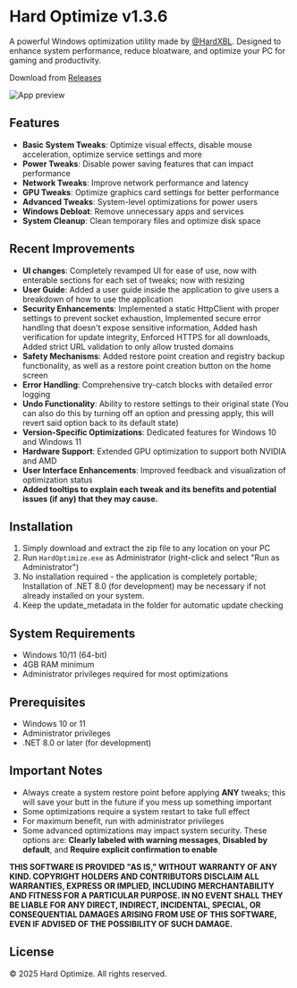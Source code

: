# Hard Optimize v1.3.6
  
  A powerful Windows optimization utility made by [@HardXBL](https://x.com/HardXBL). Designed to enhance system performance, reduce bloatware, and optimize your PC for gaming and productivity.

  Download from [Releases](https://github.com/yesimhard/Hard-Optimize/releases)
 

 ![App preview](https://github.com/user-attachments/assets/133499b3-6738-4154-ac44-4ad727d54670)




 
  
  ## Features
  
  - **Basic System Tweaks**: Optimize visual effects, disable mouse acceleration, optimize service settings and more
  - **Power Tweaks**: Disable power saving features that can impact performance
  - **Network Tweaks**: Improve network performance and latency
  - **GPU Tweaks**: Optimize graphics card settings for better performance
  - **Advanced Tweaks**: System-level optimizations for power users
  - **Windows Debloat**: Remove unnecessary apps and services
  - **System Cleanup**: Clean temporary files and optimize disk space
 
 ## Recent Improvements
 
 - **UI changes**: Completely revamped UI for ease of use, now with enterable sections for each set of tweaks; now with resizing
 - **User Guide**: Added a user guide inside the application to give users a breakdown of how to use the application
 - **Security Enhancements**: Implemented a static HttpClient with proper settings to prevent socket exhaustion, Implemented secure error handling that doesn't expose sensitive information, Added hash verification for update integrity, Enforced HTTPS for all downloads, Added strict URL validation to only allow trusted domains
 - **Safety Mechanisms**: Added restore point creation and registry backup functionality, as well as a restore point creation button on the home screen
 - **Error Handling**: Comprehensive try-catch blocks with detailed error logging
 - **Undo Functionality**: Ability to restore settings to their original state (You can also do this by turning off an option and pressing apply, this will revert said option back to its default state)
 - **Version-Specific Optimizations**: Dedicated features for Windows 10 and Windows 11
 - **Hardware Support**: Extended GPU optimization to support both NVIDIA and AMD
 - **User Interface Enhancements**: Improved feedback and visualization of optimization status
 - **Added tooltips to explain each tweak and its benefits and potential issues (if any) that they may cause.**
  
  ## Installation
  
  1. Simply download and extract the zip file to any location on your PC
  2. Run `HardOptimize.exe` as Administrator (right-click and select "Run as Administrator")
  3. No installation required - the application is completely portable; Installation of .NET 8.0 (for development) may be necessary if not already installed on your system.
  4. Keep the update_metadata in the folder for automatic update checking
  
  ## System Requirements
  
  - Windows 10/11 (64-bit)
  - 4GB RAM minimum
  - Administrator privileges required for most optimizations
 
 ## Prerequisites
 
 - Windows 10 or 11
 - Administrator privileges
 - .NET 8.0 or later (for development)
  
  ## Important Notes
  
  - Always create a system restore point before applying **ANY** tweaks; this will save your butt in the future if you mess up something important
  - Some optimizations require a system restart to take full effect
  - For maximum benefit, run with administrator privileges
  - Some advanced optimizations may impact system security. These options are: **Clearly labeled with warning messages**, **Disabled by default**, and **Require explicit confirmation to enable**
 
  
 
 **THIS SOFTWARE IS PROVIDED "AS IS," WITHOUT WARRANTY OF ANY KIND. COPYRIGHT HOLDERS AND CONTRIBUTORS DISCLAIM ALL WARRANTIES, EXPRESS OR IMPLIED, INCLUDING MERCHANTABILITY AND FITNESS FOR A PARTICULAR PURPOSE. IN NO EVENT SHALL THEY BE LIABLE FOR ANY DIRECT, INDIRECT, INCIDENTAL, SPECIAL, OR CONSEQUENTIAL DAMAGES ARISING FROM USE OF THIS SOFTWARE, EVEN IF ADVISED OF THE POSSIBILITY OF SUCH DAMAGE.**
  
  ## License
  
  © 2025 Hard Optimize. All rights reserved. 
